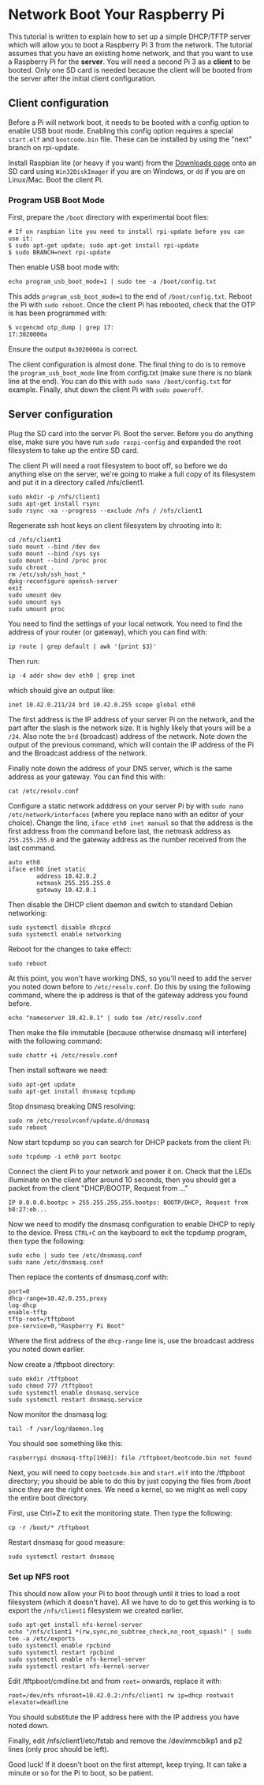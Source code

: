 # Network Boot Your Raspberry Pi
This tutorial is written to explain how to set up a simple DHCP/TFTP server which will allow you to boot a Raspberry Pi 3 from the network. The tutorial assumes that you have an existing home network, and that you want to use a Raspberry Pi for the **server**. You will need a second Pi 3 as a **client** to be booted. Only one SD card is needed because the client will be booted from the server after the initial client configuration.

## Client configuration
Before a Pi will network boot, it needs to be booted with a config option to enable USB boot mode. Enabling this config option requires a special `start.elf` and `bootcode.bin` file. These can be installed by using the "next" branch on rpi-update.

Install Raspbian lite (or heavy if you want) from the [Downloads page](https://www.raspberrypi.org/downloads/raspbian/) onto an SD card using `Win32DiskImager` if you are on Windows, or `dd` if you are on Linux/Mac. Boot the client Pi.

### Program USB Boot Mode
First, prepare the `/boot` directory with experimental boot files:
```
# If on raspbian lite you need to install rpi-update before you can use it:
$ sudo apt-get update; sudo apt-get install rpi-update
$ sudo BRANCH=next rpi-update
```

Then enable USB boot mode with:
```
echo program_usb_boot_mode=1 | sudo tee -a /boot/config.txt
```

This adds `program_usb_boot_mode=1` to the end of `/boot/config.txt`. Reboot the Pi with `sudo reboot`. Once the client Pi has rebooted, check that the OTP is has been programmed with:

```
$ vcgencmd otp_dump | grep 17:
17:3020000a
```

Ensure the output `0x3020000a` is correct.

The client configuration is almost done. The final thing to do is to remove the `program_usb_boot_mode` line from config.txt (make sure there is no blank line at the end). You can do this with `sudo nano /boot/config.txt` for example. Finally, shut down the client Pi with `sudo poweroff`.

## Server configuration
Plug the SD card into the server Pi. Boot the server. Before you do anything else, make sure you have run `sudo raspi-config` and expanded the root filesystem to take up the entire SD card.

The client Pi will need a root filesystem to boot off, so before we do anything else on the server, we're going to make a full copy of its filesystem and put it in a directory called /nfs/client1.

```
sudo mkdir -p /nfs/client1
sudo apt-get install rsync
sudo rsync -xa --progress --exclude /nfs / /nfs/client1
```

Regenerate ssh host keys on client filesystem by chrooting into it:
```
cd /nfs/client1
sudo mount --bind /dev dev
sudo mount --bind /sys sys
sudo mount --bind /proc proc
sudo chroot .
rm /etc/ssh/ssh_host_*
dpkg-reconfigure openssh-server
exit
sudo umount dev
sudo umount sys
sudo umount proc
```

You need to find the settings of your local network. You need to find the address of your router (or gateway), which you can find with:
```
ip route | grep default | awk '{print $3}'
```

Then run:

```
ip -4 addr show dev eth0 | grep inet
```

which should give an output like:

```
inet 10.42.0.211/24 brd 10.42.0.255 scope global eth0
```

The first address is the IP address of your server Pi on the network, and the part after the slash is the network size. It is highly likely that yours will be a `/24`. Also note the `brd` (broadcast) address of the network. Note down the output of the previous command, which will contain the IP address of the Pi and the Broadcast address of the network.

Finally note down the address of your DNS server, which is the same address as your gateway. You can find this with:
```
cat /etc/resolv.conf
```

Configure a static network adddress on your server Pi by with `sudo nano /etc/network/interfaces` (where you replace nano with an editor of your choice). Change the line, `iface eth0 inet manual` so that the address is the first address from the command before last, the netmask address as `255.255.255.0` and the gateway address as the number received from the last command. 

```
auto eth0
iface eth0 inet static 
        address 10.42.0.2
        netmask 255.255.255.0
        gateway 10.42.0.1
```

Then disable the DHCP client daemon and switch to standard Debian networking:
```
sudo systemctl disable dhcpcd
sudo systemctl enable networking
```

Reboot for the changes to take effect:
```
sudo reboot
```

At this point, you won't have working DNS, so you'll need to add the server you noted down before to `/etc/resolv.conf`. Do this by using the following command, where the ip address is that of the gateway address you found before.

```
echo "nameserver 10.42.0.1" | sudo tee /etc/resolv.conf
```

Then make the file immutable (because otherwise dnsmasq will interfere) with the following command:
```
sudo chattr +i /etc/resolv.conf
```

Then install software we need:
```
sudo apt-get update
sudo apt-get install dnsmasq tcpdump
```

Stop dnsmasq breaking DNS resolving:
```
sudo rm /etc/resolvconf/update.d/dnsmasq
sudo reboot
```

Now start tcpdump so you can search for DHCP packets from the client Pi:

```
sudo tcpdump -i eth0 port bootpc
```

Connect the client Pi to your network and power it on. Check that the LEDs illuminate on the client after around 10 seconds, then you should get a packet from the client "DHCP/BOOTP, Request from ..."

```
IP 0.0.0.0.bootpc > 255.255.255.255.bootps: BOOTP/DHCP, Request from b8:27:eb...
```

Now we need to modify the dnsmasq configuration to enable DHCP to reply to the device. Press `CTRL+C` on the keyboard to exit the tcpdump program, then type the following:

```
sudo echo | sudo tee /etc/dnsmasq.conf
sudo nano /etc/dnsmasq.conf
```

Then replace the contents of dnsmasq.conf with:

```
port=0
dhcp-range=10.42.0.255,proxy
log-dhcp
enable-tftp
tftp-root=/tftpboot
pxe-service=0,"Raspberry Pi Boot"
```

Where the first address of the `dhcp-range` line is, use the broadcast address you noted down earlier.

Now create a /tftpboot directory:

```
sudo mkdir /tftpboot
sudo chmod 777 /tftpboot
sudo systemctl enable dnsmasq.service
sudo systemctl restart dnsmasq.service
```

Now monitor the dnsmasq log:

```
tail -f /var/log/daemon.log
```

You should see something like this:
```
raspberrypi dnsmasq-tftp[1903]: file /tftpboot/bootcode.bin not found
```

Next, you will need to copy `bootcode.bin` and `start.elf` into the /tftpboot directory; you should be able to do this by just copying the files from /boot since they are the right ones. We need a kernel, so we might as well copy the entire boot directory.

First, use Ctrl+Z to exit the monitoring state. Then type the following: 

```
cp -r /boot/* /tftpboot
```

Restart dnsmasq for good measure:
```
sudo systemctl restart dnsmasq
```

### Set up NFS root
This should now allow your Pi to boot through until it tries to load a root filesystem (which it doesn't have). All we have to do to get this working is to export the `/nfs/client1` filesystem we created earlier.

```
sudo apt-get install nfs-kernel-server
echo "/nfs/client1 *(rw,sync,no_subtree_check,no_root_squash)" | sudo tee -a /etc/exports
sudo systemctl enable rpcbind
sudo systemctl restart rpcbind
sudo systemctl enable nfs-kernel-server
sudo systemctl restart nfs-kernel-server
```

Edit /tftpboot/cmdline.txt and from `root=` onwards, replace it with:

```
root=/dev/nfs nfsroot=10.42.0.2:/nfs/client1 rw ip=dhcp rootwait elevator=deadline
```

You should substitute the IP address here with the IP address you have noted down.

Finally, edit /nfs/client1/etc/fstab and remove the /dev/mmcblkp1 and p2 lines (only proc should be left).

Good luck! If it doesn't boot on the first attempt, keep trying. It can take a minute or so for the Pi to boot, so be patient.
